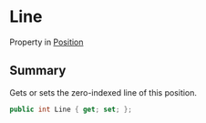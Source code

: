 # Line

Property in [Position](broken-reference)

## Summary

Gets or sets the zero-indexed line of this position.

```csharp
public int Line { get; set; };
```
